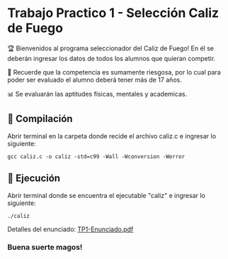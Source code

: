 # Trabajo Practico 1 - Selección Caliz de Fuego

:trophy: Bienvenidos al programa seleccionador del Caliz de Fuego! En él se deberán ingresar los datos de todos los alumnos que quieran competir.

:underage: Recuerde que la competencia es sumamente riesgosa, por lo cual para poder ser evaluado el alumno deberá tener más de 17 años.

:bar_chart: Se evaluarán las aptitudes físicas, mentales y academicas.


## :pushpin: Compilación
Abrir terminal en la carpeta donde recide el archivo caliz.c e ingresar lo siguiente:
```
gcc caliz.c -o caliz -std=c99 -Wall -Wconversion -Werror
```
## :pushpin: Ejecución
Abrir terminal donde se encuentra el ejecutable "caliz" e ingresar lo siguiente:
```
./caliz
```
Detalles del enunciado: [TP1-Enunciado.pdf](https://github.com/stephanieizquierdo/FIUBA-AlgoritmosYProgramacion1-7540-/blob/master/TP1%20-%20Competencia%20Caliz%20de%20Fuego/TP1-Enunciado.pdf)

### Buena suerte magos!
